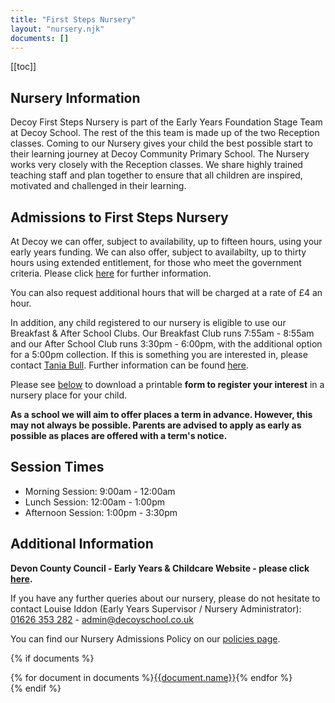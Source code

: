 ```yaml
---
title: "First Steps Nursery"
layout: "nursery.njk"
documents: []
---
```


[[toc]]

## Nursery Information

Decoy First Steps Nursery is part of the Early Years Foundation Stage Team at Decoy School. The rest of the this team is made up of the two Reception classes. Coming to our Nursery gives your child the best possible start to their learning journey at Decoy Community Primary School. The Nursery works very closely with the Reception classes. We share highly trained teaching staff and plan together to ensure that all children are inspired, motivated and challenged in their learning.

## Admissions to First Steps Nursery

At Decoy we can offer, subject to availability, up to fifteen hours, using your early years funding. We can also offer, subject to availabilty, up to thirty hours using extended entitlement, for those who meet the government criteria. Please click [here](https://www.childcarechoices.gov.uk) for further information.

You can also request additional hours that will be charged at a rate of £4 an hour.

In addition, any child registered to our nursery is eligible to use our Breakfast & After School Clubs. Our Breakfast Club runs 7:55am - 8:55am and our After School Club runs 3:30pm - 6:00pm, with the additional option for a 5:00pm collection. If this is something you are interested in, please contact <a href="mailto:tbull@decoyschool.co.uk">Tania Bull</a>. Further information can be found [here](/parents/breakfast-and-after-school-club).

Please see [below](#additional-information) to download a printable **form to register your interest** in a nursery place for your child.

**As a school we will aim to offer places a term in advance. However, this may not always be possible.
Parents are advised to apply as early as possible as places are offered with a term's notice.**

## Session Times

- Morning Session: 9:00am - 12:00am
- Lunch Session: 12:00am - 1:00pm
- Afternoon Session: 1:00pm - 3:30pm

## Additional Information

**Devon County Council - Early Years & Childcare Website - please click [here](https://new.devon.gov.uk/educationandfamilies/early-years-and-childcare).**

If you have any further queries about our nursery, please do not hesitate to contact Louise Iddon (Early Years Supervisor / Nursery Administrator):  
<a href='tel:+441626353282'>01626 353 282</a> - <a href="mailto:admin@decoyschool.co.uk">admin@decoyschool.co.uk</a>

You can find our Nursery Admissions Policy on our [policies page](/information/policies).

{% if documents %}

<div class="content-grid">
{% for document in documents %}<a href="{{document.path}}">{{document.name}}</a>{% endfor %}
</div>
{% endif %}
